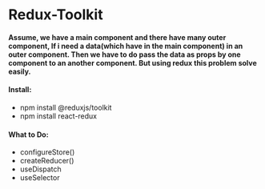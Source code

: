 # Redux-Toolkit

<h4>Assume, we have a main component and there have many outer component, If i need a data(which have in the main component) in an outer component. Then we have to do pass the data as props by one component to an another component. But using redux this problem solve easily.</h4>

<h4>Install:</h4>

- npm install @reduxjs/toolkit
- npm install react-redux

<h4>What to Do:</h4>

- configureStore()
- createReducer()
- useDispatch
- useSelector
